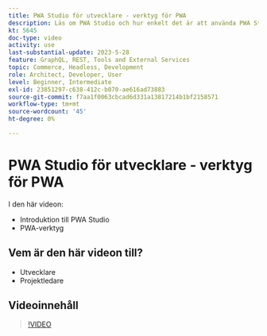 ```yaml
---
title: PWA Studio för utvecklare - verktyg för PWA
description: Läs om PWA Studio och hur enkelt det är att använda PWA Studio-verktygen.
kt: 5645
doc-type: video
activity: use
last-substantial-update: 2023-5-28
feature: GraphQL, REST, Tools and External Services
topic: Commerce, Headless, Development
role: Architect, Developer, User
level: Beginner, Intermediate
exl-id: 23851297-c638-412c-b070-ae616ad73883
source-git-commit: f7aa1f0063cbcad6d331a13817214b1bf2158571
workflow-type: tm+mt
source-wordcount: '45'
ht-degree: 0%

---
```


# PWA Studio för utvecklare - verktyg för PWA

I den här videon:

- Introduktion till PWA Studio
- PWA-verktyg

## Vem är den här videon till?

- Utvecklare
- Projektledare

## Videoinnehåll

>[!VIDEO](https://video.tv.adobe.com/v/35716?quality=12&learn=on)
